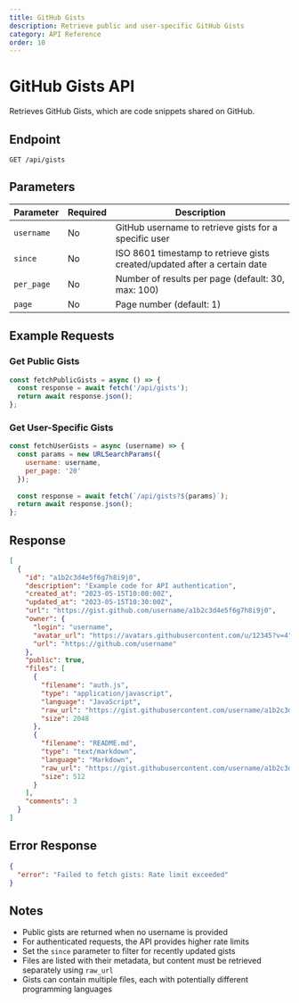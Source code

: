 ```yaml
---
title: GitHub Gists
description: Retrieve public and user-specific GitHub Gists
category: API Reference
order: 10
---
```


# GitHub Gists API

Retrieves GitHub Gists, which are code snippets shared on GitHub.

## Endpoint

```
GET /api/gists
```

## Parameters

| Parameter | Required | Description |
|-----------|----------|-------------|
| `username` | No | GitHub username to retrieve gists for a specific user |
| `since` | No | ISO 8601 timestamp to retrieve gists created/updated after a certain date |
| `per_page` | No | Number of results per page (default: 30, max: 100) |
| `page` | No | Page number (default: 1) |

## Example Requests

### Get Public Gists

```javascript
const fetchPublicGists = async () => {
  const response = await fetch('/api/gists');
  return await response.json();
};
```

### Get User-Specific Gists

```javascript
const fetchUserGists = async (username) => {
  const params = new URLSearchParams({
    username: username,
    per_page: '20'
  });
  
  const response = await fetch(`/api/gists?${params}`);
  return await response.json();
};
```

## Response

```json
[
  {
    "id": "a1b2c3d4e5f6g7h8i9j0",
    "description": "Example code for API authentication",
    "created_at": "2023-05-15T10:00:00Z",
    "updated_at": "2023-05-15T10:30:00Z",
    "url": "https://gist.github.com/username/a1b2c3d4e5f6g7h8i9j0",
    "owner": {
      "login": "username",
      "avatar_url": "https://avatars.githubusercontent.com/u/12345?v=4",
      "url": "https://github.com/username"
    },
    "public": true,
    "files": [
      {
        "filename": "auth.js",
        "type": "application/javascript",
        "language": "JavaScript",
        "raw_url": "https://gist.githubusercontent.com/username/a1b2c3d4e5f6g7h8i9j0/raw/auth.js",
        "size": 2048
      },
      {
        "filename": "README.md",
        "type": "text/markdown",
        "language": "Markdown",
        "raw_url": "https://gist.githubusercontent.com/username/a1b2c3d4e5f6g7h8i9j0/raw/README.md",
        "size": 512
      }
    ],
    "comments": 3
  }
]
```

## Error Response

```json
{
  "error": "Failed to fetch gists: Rate limit exceeded"
}
```

## Notes

- Public gists are returned when no username is provided
- For authenticated requests, the API provides higher rate limits
- Set the `since` parameter to filter for recently updated gists
- Files are listed with their metadata, but content must be retrieved separately using `raw_url`
- Gists can contain multiple files, each with potentially different programming languages
